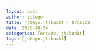 ```yaml
---
layout: post
author: jotego
title: jotego.jtsbaskt - 87c63b9
date: 2025-10-24
categories: [Arcade, jtsbaskt]
tags: [jotego.jtsbaskt]
---
```


